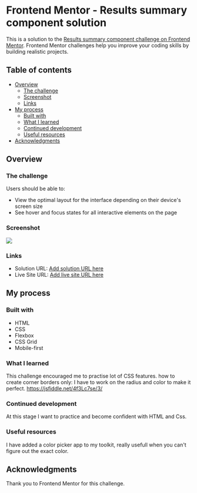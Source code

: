 # Frontend Mentor - Results summary component solution

This is a solution to the [Results summary component challenge on Frontend Mentor](https://www.frontendmentor.io/challenges/results-summary-component-CE_K6s0maV). Frontend Mentor challenges help you improve your coding skills by building realistic projects. 

## Table of contents

- [Overview](#overview)
  - [The challenge](#the-challenge)
  - [Screenshot](#screenshot)
  - [Links](#links)
- [My process](#my-process)
  - [Built with](#built-with)
  - [What I learned](#what-i-learned)
  - [Continued development](#continued-development)
  - [Useful resources](#useful-resources)
- [Acknowledgments](#acknowledgments)

## Overview

### The challenge

Users should be able to:

- View the optimal layout for the interface depending on their device's screen size
- See hover and focus states for all interactive elements on the page

### Screenshot

![](./screenshot.jpg)

### Links

- Solution URL: [Add solution URL here](https://github.com/Gwen-lego/html-Css-challenges/blob/75aa84428880933200ff376e03872860e7c75875/Challenge%202%20-%20Summary%20component/index.html)
- Live Site URL: [Add live site URL here](https://gwen-lego.github.io/html-Css-challenges/Challenge%202%20-%20Summary%20component/index.html)

## My process

### Built with

- HTML
- CSS
- Flexbox
- CSS Grid
- Mobile-first

### What I learned

This challenge encouraged me to practise lot of CSS features.
how to create corner borders only: I have to work on the radius and color to make it perfect.
https://jsfiddle.net/4f3Lc7se/3/

### Continued development

At this stage I want to practice and become confident with HTML and Css.

### Useful resources

I have added a color picker app to my toolkit, really usefull when you can't figure out the exact color.

## Acknowledgments

Thank you to Frontend Mentor for this challenge. 

